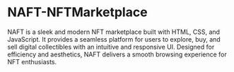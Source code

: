 # NAFT-NFTMarketplace
NAFT is a sleek and modern NFT marketplace built with HTML, CSS, and JavaScript. It provides a seamless platform for users to explore, buy, and sell digital collectibles with an intuitive and responsive UI. Designed for efficiency and aesthetics, NAFT delivers a smooth browsing experience for NFT enthusiasts.
